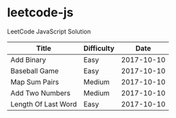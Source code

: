 # leetcode-js

LeetCode JavaScript Solution

| Title | Difficulty | Date |
| ----- | -------- | ---------- |
| Add Binary | Easy | 2017-10-10 |
| Baseball Game | Easy | 2017-10-10 |
| Map Sum Pairs | Medium | 2017-10-10 |
| Add Two Numbers | Medium | 2017-10-10 |
| Length Of Last Word | Easy | 2017-10-10 |